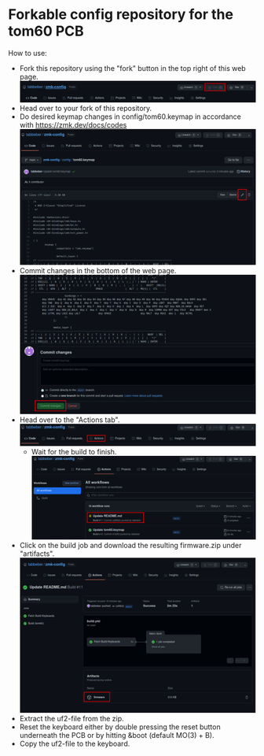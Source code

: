 # Forkable config repository for the tom60 PCB
How to use:
* Fork this repository using the "fork" button in the top right of this web page.
![Fork](img/forkrepo.png)
* Head over to your fork of this repository.
* Do desired keymap changes in config/tom60.keymap in accordance with https://zmk.dev/docs/codes  
![Edit the keymap using the edit button here](img/editkeymap.png)
* Commit changes in the bottom of the web page.
![Remember to commit in order to save and trigger a new firmware build](img/Commitchanges.png)
* Head over to the "Actions tab".
![Actions tab is located here](img/actionstab.png)
  * Wait for the build to finish.
  ![Wait for the build job to complete. Feel free to click the build job now as well](img/waitforbuild.png)
* Click on the build job and download the resulting firmware.zip under "artifacts".
![No images from this point on. Good luck soldier](img/firmware.png)
* Extract the uf2-file from the zip.
* Reset the keyboard either by double pressing the reset button underneath the PCB or by hitting &boot (default MO(3) + B).
* Copy the uf2-file to the keyboard.
